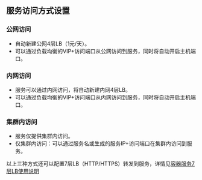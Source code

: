 ## 服务访问方式设置
### 公网访问

- 自动新建公网4层LB（1元/天）。
- 可以通过负载均衡的VIP+访问端口从公网访问到服务，同时将自动开启主机端口。

### 内网访问

- 服务可以通过内网访问，将自动新建内网4层LB。
- 可以通过负载均衡的VIP+访问端口从内网访问到服务，同时将自动开启主机端口。

### 集群内访问

- 服务仅提供集群内访问。
- 仅集群内访问：可以通过服务名或生成的服务IP+访问端口在集群内访问到服务。

以上三种方式还可以配置7层LB（HTTP/HTTPS）转发到服务，详情见[容器服务7层LB使用说明](https://www.qcloud.com/document/product/457/8841?!preview=true&lang=zh)

